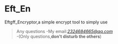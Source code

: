 # Eft_En
Eftgff_Encryptor,a simple encrypt tool to simply use
>Any questions
>-My email:*2324684665@qq.com*  
>-(Only questions,**don't disturb the others**)
